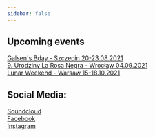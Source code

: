 ```yaml
---
sidebar: false
---
```


## Upcoming events
[Galsen's Bday - Szczecin 20-23.08.2021](https://www.facebook.com/events/510765229986058) <br/>
[9. Urodziny La Rosa Negra - Wrocłąw 04.09.2021](https://www.facebook.com/events/491774335371351) <br />
[Lunar Weekend - Warsaw 15-18.10.2021](https://www.facebook.com/events/211579514195249) <br />

## Social Media:
[Soundcloud](https://soundcloud.com/djpapaluc) <br/>
[Facebook](https://www.facebook.com/djpapaluc) <br />
[Instagram](https://www.instagram.com/djpapaluc) <br />
